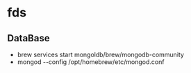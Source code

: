 # fds

## DataBase 
- brew services start mongoldb/brew/mongodb-community
- mongod --config /opt/homebrew/etc/mongod.conf

